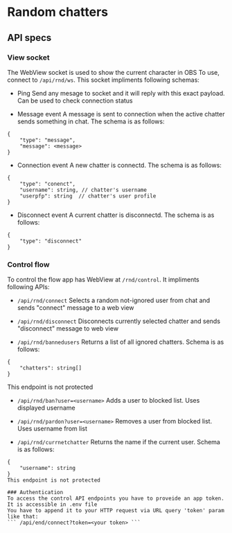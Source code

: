 # Random chatters

## API specs

### View socket
The WebView socket is used to show the current character in OBS
To use, connect to ```/api/rnd/ws```. This socket impliments following schemas:

- Ping
Send any mesage to socket and it will reply with this exact payload. Can be used to check connection status

- Message event
A message is sent to connection when the active chatter sends something in chat. The schema is as follows:
```
{
	"type": "message",
    "message": <message>
}
```

- Connection event
A new chatter is connectd. The schema is as follows:
```
{
	"type": "conenct",
    "username": string, // chatter's username
    "userpfp": string  // chatter's user profile
}
```

- Disconnect event
A current chatter is disconnectd. The schema is as follows:
```
{
	"type": "disconnect"
}
```

### Control flow
To control the flow app has WebView at ``` /rnd/control ```.
It impliments following APIs:

- ```/api/rnd/connect```
Selects a random not-ignored user from chat and sends "connect" message to a web view

- ```/api/rnd/disconnect```
Disconnects currently selected chatter and sends "disconnect" message to web view

- ```/api/rnd/bannedusers```
Returns a list of all ignored chatters. Schema is as follows:
```
{
    "chatters": string[]
}
```
This endpoint is not protected

- ```/api/rnd/ban?user=<username>```
Adds a user to blocked list. Uses displayed username

- ```/api/rnd/pardon?user=<username>```
Removes a user from blocked list. Uses username from list

 - ```/api/rnd/currnetchatter``` 
 Returns the name if the current user. Schema is as follows:
```
{
    "username": string
}
This endpoint is not protected

### Authentication
To access the control API endpoints you have to proveide an app token. It is accessible in .env file
You have to append it to your HTTP request via URL query 'token' param like that:
``` /api/end/connect?token=<your token> ```
